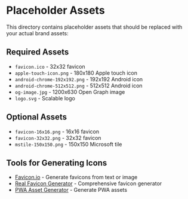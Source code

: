 # Placeholder Assets

This directory contains placeholder assets that should be replaced with your actual brand assets:

## Required Assets

- `favicon.ico` - 32x32 favicon
- `apple-touch-icon.png` - 180x180 Apple touch icon
- `android-chrome-192x192.png` - 192x192 Android icon
- `android-chrome-512x512.png` - 512x512 Android icon
- `og-image.jpg` - 1200x630 Open Graph image
- `logo.svg` - Scalable logo

## Optional Assets

- `favicon-16x16.png` - 16x16 favicon
- `favicon-32x32.png` - 32x32 favicon
- `mstile-150x150.png` - 150x150 Microsoft tile

## Tools for Generating Icons

- [Favicon.io](https://favicon.io/) - Generate favicons from text or image
- [Real Favicon Generator](https://realfavicongenerator.net/) - Comprehensive favicon generator
- [PWA Asset Generator](https://pwa-asset-generator.netlify.app/) - Generate PWA assets
